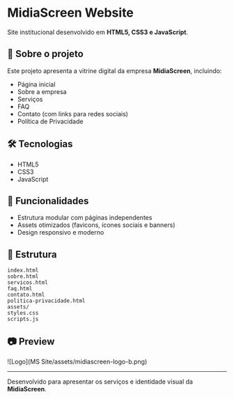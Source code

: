 # MidiaScreen Website

Site institucional desenvolvido em **HTML5, CSS3 e JavaScript**.

## 📌 Sobre o projeto
Este projeto apresenta a vitrine digital da empresa **MidiaScreen**, incluindo:
- Página inicial
- Sobre a empresa
- Serviços
- FAQ
- Contato (com links para redes sociais)
- Política de Privacidade

## 🛠️ Tecnologias
- HTML5
- CSS3
- JavaScript

## 🚀 Funcionalidades
- Estrutura modular com páginas independentes
- Assets otimizados (favicons, ícones sociais e banners)
- Design responsivo e moderno

## 📂 Estrutura
```
index.html
sobre.html
servicos.html
faq.html
contato.html
politica-privacidade.html
assets/
styles.css
scripts.js
```

## 📷 Preview
![Logo](MS Site/assets/midiascreen-logo-b.png)

---
Desenvolvido para apresentar os serviços e identidade visual da **MidiaScreen**.
